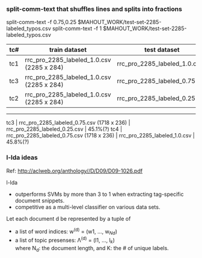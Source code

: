 ### split-comm-text that shuffles lines and splits into fractions

split-comm-text -f 0.75,0.25 $MAHOUT_WORK/test-set-2285-labeled_typos.csv
split-comm-text -f 1 $MAHOUT_WORK/test-set-2285-labeled_typos.csv

tc# | train dataset | test dataset | accuracy
--- | --- | --- | ---
tc1 | rrc_pro_2285_labeled_1.0.csv (2285 x 284) | rrc_pro_2285_labeled_1.0.csv | 78.8%
tc3 | rrc_pro_2285_labeled_1.0.csv (2285 x 284) | rrc_pro_2285_labeled_0.75.csv | 80.1%
tc2 | rrc_pro_2285_labeled_1.0.csv (2285 x 284) | rrc_pro_2285_labeled_0.25.csv | 80.1%

***

tc3 | rrc_pro_2285_labeled_0.75.csv (1718 x 236) | rrc_pro_2285_labeled_0.25.csv | 45.1%(?)
tc4 | rrc_pro_2285_labeled_0.75.csv (1718 x 236) | rrc_pro_2285_labeled_1.0.csv | 45.8%(?)



### l-lda ideas

Ref: http://aclweb.org/anthology//D/D09/D09-1026.pdf

l-lda
* outperforms SVMs by more than 3 to 1 when extracting tag-specific document snippets.
* competitive as a multi-level classifier on various data sets.

Let each document d be represented by a tuple of
* a list of word indices: w<sup>(d)</sup> = (w1, ..., w<sub>_Nd_</sub>)
* a list of topic presenses: Λ<sup>(d)</sup> = (l1, ..., l<sub>_k_</sub>)  
  where N<sub>d</sub>: the document length, and K: the # of unique labels.
